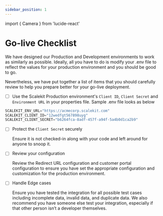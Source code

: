 ```yaml
---
sidebar_position: 1
---
```

import { Camera } from 'lucide-react'

# Go-live Checklist

We have designed our Production and Development environments to work as similarly as possible. Ideally, all you have to do is modify your .env file to reflect the values for your production environment and you should be good to go.

Nevertheless, we have put together a list of items that you should carefully review to help you prepare better for your go-live deployment.

- [ ] Use the Scalekit Production environment's `Client ID`, `Client Secret` and `Environment URL` in your properties file. Sample .env file looks as below

```typescript .env
SCALEKIT_ENV_URL="https://acmecorp.scalekit.com"
SCALEKIT_CLIENT_ID="12wedfgt567898uyg"
SCALEKIT_CLIENT_SECRET="b6264fca-8adf-457f-a94f-5a4b0d1ca2b9"
```

- [ ] Protect the `Client Secret` securely 

  Ensure it is not checked-in along with your code and left around for anyone to snoop it.
- [ ] Review your configuration

  Review the Redirect URL configuration and customer portal configuration to ensure you have set the appropriate configuration and customization for the production environment.
- [ ] Handle Edge cases

  Ensure you have tested the integration for all possible test cases including incomplete data, invalid data, and duplicate data. We also recommend you have someone else test your integration, especially if that other person isn’t a developer themselves.



